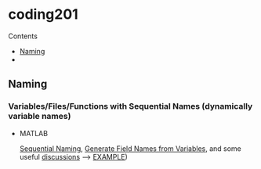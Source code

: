 # coding201

Contents

- [Naming](#naming)
- [](#)

## Naming
### Variables/Files/Functions with Sequential Names (dynamically variable names)

- MATLAB 

    [Sequential Naming](https://www.mathworks.com/help/matlab/matlab_prog/string-evaluation.html),
    [Generate Field Names from Variables](https://www.mathworks.com/help/matlab/matlab_prog/generate-field-names-from-variables.html),
    and some useful [discussions](https://www.mathworks.com/matlabcentral/answers/304528-tutorial-why-variables-should-not-be-named-dynamically-eval)
    --> [EXAMPLE](https://github.com/m-bahrami/coding-201/tree/main/MATLAB#sequential-naming))

